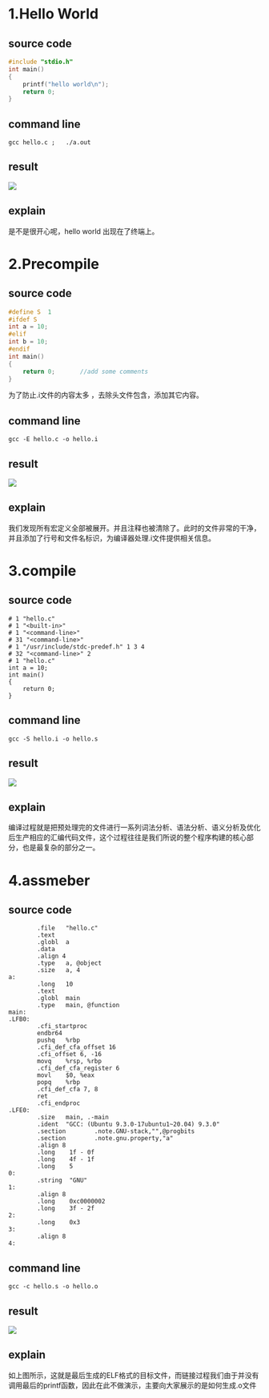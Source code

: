 # 1.Hello World

## source code

```c
#include "stdio.h"
int main()
{
    printf("hello world\n");
    return 0;
}
```

## command line

`gcc hello.c ;   ./a.out`

## result

![](picture/code1.png)

## explain

是不是很开心呢，hello world 出现在了终端上。

# 2.Precompile

## source code

```c
#define S  1
#ifdef S
int a = 10;
#elif
int b = 10;
#endif
int main()
{ 					
    return 0;		//add some comments
}
```

为了防止.i文件的内容太多 ，去除头文件包含，添加其它内容。

## command line

`gcc -E hello.c -o hello.i`

## result

![](picture/code2.png)

## explain

我们发现所有宏定义全部被展开。并且注释也被清除了。此时的文件非常的干净，并且添加了行号和文件名标识，为编译器处理.i文件提供相关信息。

# 3.compile

## source code

```
# 1 "hello.c"
# 1 "<built-in>"
# 1 "<command-line>"
# 31 "<command-line>"
# 1 "/usr/include/stdc-predef.h" 1 3 4
# 32 "<command-line>" 2
# 1 "hello.c"
int a = 10;
int main()
{
    return 0;
}
```

## command line

`gcc -S hello.i -o hello.s  `

## result

![](picture/code3.png)

## explain

编译过程就是把预处理完的文件进行一系列词法分析、语法分析、语义分析及优化后生产相应的汇编代码文件，这个过程往往是我们所说的整个程序构建的核心部分，也是最复杂的部分之一。

# 4.assmeber

## source code

```
        .file   "hello.c"
        .text
        .globl  a
        .data
        .align 4
        .type   a, @object
        .size   a, 4
a:
        .long   10
        .text
        .globl  main
        .type   main, @function
main:
.LFB0:
        .cfi_startproc
        endbr64
        pushq   %rbp
        .cfi_def_cfa_offset 16
        .cfi_offset 6, -16
        movq    %rsp, %rbp
        .cfi_def_cfa_register 6
        movl    $0, %eax
        popq    %rbp
        .cfi_def_cfa 7, 8
        ret
        .cfi_endproc
.LFE0:
        .size   main, .-main
        .ident  "GCC: (Ubuntu 9.3.0-17ubuntu1~20.04) 9.3.0"
        .section        .note.GNU-stack,"",@progbits
        .section        .note.gnu.property,"a"
        .align 8
        .long    1f - 0f
        .long    4f - 1f
        .long    5
0:
        .string  "GNU"
1:
        .align 8
        .long    0xc0000002
        .long    3f - 2f
2:
        .long    0x3
3:
        .align 8
4:

```

## command line

`gcc -c hello.s -o hello.o `

## result

![](picture/code4.png)

## explain

如上图所示，这就是最后生成的ELF格式的目标文件，而链接过程我们由于并没有调用最后的printf函数，因此在此不做演示，主要向大家展示的是如何生成.o文件